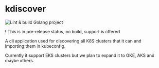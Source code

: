 # kdiscover
![Lint & build Golang project](https://github.com/mateimicu/kdiscover/workflows/Lint%20&%20build%20Golang%20project/badge.svg?branch=master)

! This is in pre-release status, no build, support is offered

A cli application used for discovering all K8S clusters that it can and importing them in kubeconfig.

Currently it support EKS clusters but we plan to expand it to GKE, AKS and maybe others.
